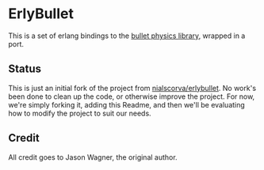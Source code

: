 # ErlyBullet

This is a set of erlang bindings to the [bullet physics library](http://www.bulletphysics.com/), wrapped in a port.

## Status

This is just an initial fork of the project from [nialscorva/erlybullet](https://github.com/nialscorva/erlybullet).
No work's been done to clean up the code, or otherwise improve the project. For now, we're simply forking it, adding this 
Readme, and then we'll be evaluating how to modify the project to suit our needs.

## Credit

All credit goes to Jason Wagner, the original author.
